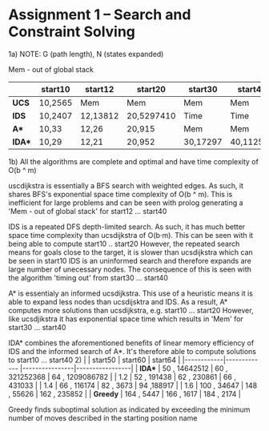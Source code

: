 <!-- SPDX-License-Identifier: zlib-acknowledgement -->

# Assignment 1 – Search and Constraint Solving

1a) NOTE: G (path length), N (states expanded)

Mem - out of global stack

|             |start10  | start12 | start20   | start30 | start40 |
|-------------|---------|---------|---------  |---------|---------|
| **UCS**     |10,2565  |Mem      |Mem        |Mem      |Mem      |
| **IDS**     |10,2407  |12,13812 |20,5297410 |Time     |Time     |
| **A\***     |10,33    |12,26    |20,915     |Mem      |Mem      |
| **IDA\***   |10,29    |12,21    |20,952     |30,17297 |40,112571|

1b)
  All the algorithms are complete and optimal and have time complexity of O(b ^ m)

  uscdijkstra is essentially a BFS search with weighted edges.
  As such, it shares BFS's exponential space time complexity of O(b ^ m).
  This is inefficient for large problems and can be seen with prolog generating a 'Mem - out of global stack' for start12 ... start40

  IDS is a repeated DFS depth-limited search. 
  As such, it has much better space time complexity than ucsdijkstra of O(b·m).
  This can be seen with it being able to compute start10 .. start20
  However, the repeated search means for goals close to the target, it is slower than ucsdijkstra which can be seen in start10
  IDS is an uninformed search and therefore expands are large number of unecessary nodes.
  The consequence of this is seen with the algorithm 'timing out' from start30 ... start40

  A\* is essentialy an informed ucsdijkstra.
  This use of a heuristic means it is able to expand less nodes than ucsdijsktra and IDS.
  As a result, A\* computes more solutions than ucsdijkstra, e.g. start10 ... start20 
  However, like ucsdjikstra it has exponential space time which results in 'Mem' for start30 ... start40

  IDA\* combines the aforementioned benefits of linear memory efficiency of IDS and the informed search of A\*.
  It's therefore able to compute solutions to start10 ... start40
2)
|            | start50       | start60        | start64         |
|------------|-------------  |----------------|-----------------|
| **IDA\***  | 50 , 14642512 | 60 , 321252368 | 64 , 1209086782 |
| 1.2        | 52 , 191438   | 62 , 230861    | 66 , 431033     |
| 1.4        | 66 , 116174   | 82 , 3673      | 94 ,188917      |
| 1.6        | 100 , 34647   | 148 , 55626    | 162 , 235852    |
| **Greedy** | 164 , 5447    | 166 , 1617     | 184 , 2174      |

Greedy finds suboptimal solution as indicated by exceeding the minimum number of moves described in the starting position name
